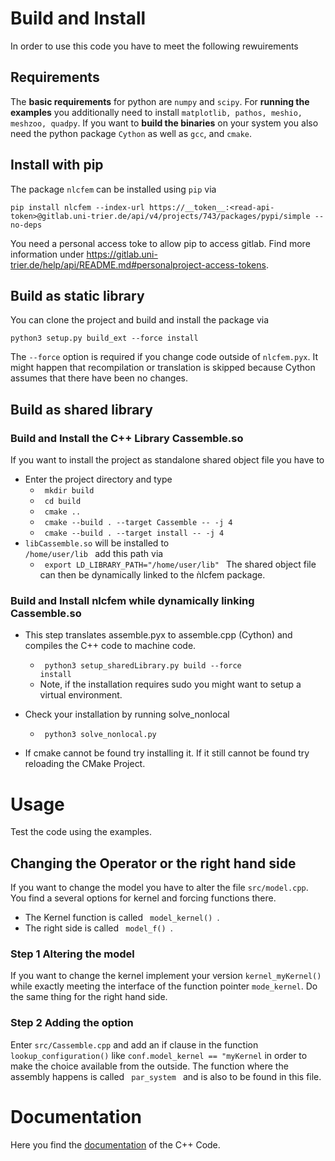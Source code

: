 # Build and Install

In order to use this code you have to meet the following rewuirements
## Requirements

The **basic requirements** for python are `numpy` and `scipy`.
For **running the examples** you additionally need to install `matplotlib, pathos, meshio, meshzoo, quadpy`.
If you want to **build the binaries** on your system you also need the
python package `Cython` as well as `gcc`, and `cmake`.

## Install with pip

The package `nlcfem` can be installed using `pip` via

`pip install nlcfem --index-url https://__token__:<read-api-token>@gitlab.uni-trier.de/api/v4/projects/743/packages/pypi/simple --no-deps`

You need a personal access toke to allow pip to access gitlab. Find more 
information under https://gitlab.uni-trier.de/help/api/README.md#personalproject-access-tokens.

## Build as static library

You can clone the project and build and install the package via

`python3 setup.py build_ext --force install`

The `--force` option is required if you change code outside of `nlcfem.pyx`. 
It might happen that recompilation or translation is skipped because
Cython assumes that there have been no changes.

## Build as shared library

### Build and Install the C++ Library Cassemble.so
If you want to install the project as standalone shared object file you have to
- Enter the project directory and type
    - <code> mkdir build </code>
    - <code> cd build </code>
    - <code> cmake .. </code>
    - <code> cmake --build . --target Cassemble -- -j 4 </code>
    - <code> cmake --build . --target install -- -j 4 </code>
- `libCassemble.so` will be installed to <code> /home/user/lib </code> add this path via
    - <code> export LD_LIBRARY_PATH="/home/user/lib" </code>
The shared object file can then be dynamically linked to the ǹlcfem package.

### Build and Install nlcfem while dynamically linking Cassemble.so
- This step translates assemble.pyx to assemble.cpp (Cython) and compiles the C++ code to machine code.
    - <code> python3 setup_sharedLibrary.py build --force install</code>
    - Note, if the installation requires sudo you might want to setup a virtual environment.
- Check your installation by running solve_nonlocal
    - <code> python3 solve_nonlocal.py </code>
    
- If cmake cannot be found try installing it. If it still cannot be found try reloading the CMake Project.

# Usage

Test the code using the examples.

## Changing the Operator or the right hand side
If you want to change the model you have to alter the file `src/model.cpp`. You find
a several options for kernel and forcing functions there. 

- The Kernel function is called <code>  model_kernel() </code>.
- The right side is called <code>  model_f() </code>.

### Step 1 Altering the model
If you want to change the kernel implement your version
`kernel_myKernel()` while exactly meeting the interface of the function pointer
`mode_kernel`. Do the same thing for the right hand side.

### Step 2 Adding the option
Enter `src/Cassemble.cpp` and add an if clause in the function
`lookup_configuration()` like `conf.model_kernel == "myKernel` in order
to make the choice available from the outside.
The function where the assembly happens is called <code> par_system </code> and
is also to be found in this file.

# Documentation

Here you find the 
[documentation](http://klar.gitlab-pages.uni-trier.de/nonlocal-assembly/Cassemble_8h.html#a6c9fe18c400dcd08c34d7655499f8375)
of the C++ Code.
